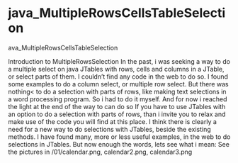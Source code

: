 # java_MultipleRowsCellsTableSelection
ava_MultipleRowsCellsTableSelection

Introduction to MultipleRowsSelection In the past, i was seeking a way to do a multiple select on java JTables with rows, cells and columns in a JTable, or select parts of them. I couldn’t find any code in the web to do so. I found some examples to do a column select, or multiple row select. But there was nothing< to do a selection with parts of rows, like making text selections in a word processing program. So i had to do it myself. And for now i reached the light at the end of the way to can do so
If you have to use JTables with an option to do a selection with parts of rows, than i invite you to relax and make use of the code you will find at this place. I think there is clearly a need for a new way to do selections with JTables, beside the existing methods. I have found many, more or less useful examples, in the web to do selections in JTables. But now enough the words, lets see what i mean: See the pictures in /01/calendar.png, calendar2.png, calendar3.png
